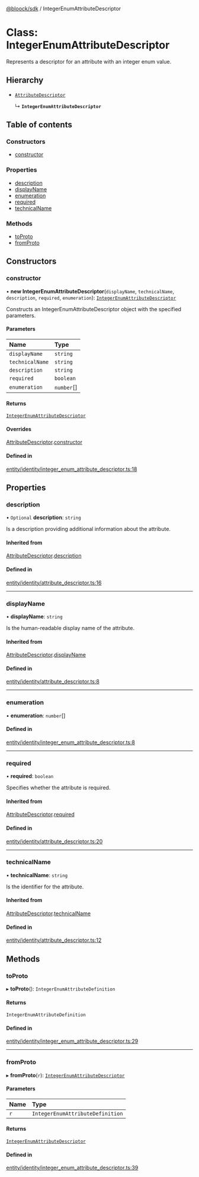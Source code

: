 [@bloock/sdk](../index.md) / IntegerEnumAttributeDescriptor

# Class: IntegerEnumAttributeDescriptor

Represents a descriptor for an attribute with an integer enum value.

## Hierarchy

- [`AttributeDescriptor`](AttributeDescriptor.md)

  ↳ **`IntegerEnumAttributeDescriptor`**

## Table of contents

### Constructors

- [constructor](IntegerEnumAttributeDescriptor.md#constructor)

### Properties

- [description](IntegerEnumAttributeDescriptor.md#description)
- [displayName](IntegerEnumAttributeDescriptor.md#displayname)
- [enumeration](IntegerEnumAttributeDescriptor.md#enumeration)
- [required](IntegerEnumAttributeDescriptor.md#required)
- [technicalName](IntegerEnumAttributeDescriptor.md#technicalname)

### Methods

- [toProto](IntegerEnumAttributeDescriptor.md#toproto)
- [fromProto](IntegerEnumAttributeDescriptor.md#fromproto)

## Constructors

### constructor

• **new IntegerEnumAttributeDescriptor**(`displayName`, `technicalName`, `description`, `required`, `enumeration`): [`IntegerEnumAttributeDescriptor`](IntegerEnumAttributeDescriptor.md)

Constructs an IntegerEnumAttributeDescriptor object with the specified parameters.

#### Parameters

| Name | Type |
| :------ | :------ |
| `displayName` | `string` |
| `technicalName` | `string` |
| `description` | `string` |
| `required` | `boolean` |
| `enumeration` | `number`[] |

#### Returns

[`IntegerEnumAttributeDescriptor`](IntegerEnumAttributeDescriptor.md)

#### Overrides

[AttributeDescriptor](AttributeDescriptor.md).[constructor](AttributeDescriptor.md#constructor)

#### Defined in

[entity/identity/integer_enum_attribute_descriptor.ts:18](https://github.com/bloock/bloock-sdk/blob/cf3411f/languages/js/src/entity/identity/integer_enum_attribute_descriptor.ts#L18)

## Properties

### description

• `Optional` **description**: `string`

Is a description providing additional information about the attribute.

#### Inherited from

[AttributeDescriptor](AttributeDescriptor.md).[description](AttributeDescriptor.md#description)

#### Defined in

[entity/identity/attribute_descriptor.ts:16](https://github.com/bloock/bloock-sdk/blob/cf3411f/languages/js/src/entity/identity/attribute_descriptor.ts#L16)

___

### displayName

• **displayName**: `string`

Is the human-readable display name of the attribute.

#### Inherited from

[AttributeDescriptor](AttributeDescriptor.md).[displayName](AttributeDescriptor.md#displayname)

#### Defined in

[entity/identity/attribute_descriptor.ts:8](https://github.com/bloock/bloock-sdk/blob/cf3411f/languages/js/src/entity/identity/attribute_descriptor.ts#L8)

___

### enumeration

• **enumeration**: `number`[]

#### Defined in

[entity/identity/integer_enum_attribute_descriptor.ts:8](https://github.com/bloock/bloock-sdk/blob/cf3411f/languages/js/src/entity/identity/integer_enum_attribute_descriptor.ts#L8)

___

### required

• **required**: `boolean`

Specifies whether the attribute is required.

#### Inherited from

[AttributeDescriptor](AttributeDescriptor.md).[required](AttributeDescriptor.md#required)

#### Defined in

[entity/identity/attribute_descriptor.ts:20](https://github.com/bloock/bloock-sdk/blob/cf3411f/languages/js/src/entity/identity/attribute_descriptor.ts#L20)

___

### technicalName

• **technicalName**: `string`

Is the identifier for the attribute.

#### Inherited from

[AttributeDescriptor](AttributeDescriptor.md).[technicalName](AttributeDescriptor.md#technicalname)

#### Defined in

[entity/identity/attribute_descriptor.ts:12](https://github.com/bloock/bloock-sdk/blob/cf3411f/languages/js/src/entity/identity/attribute_descriptor.ts#L12)

## Methods

### toProto

▸ **toProto**(): `IntegerEnumAttributeDefinition`

#### Returns

`IntegerEnumAttributeDefinition`

#### Defined in

[entity/identity/integer_enum_attribute_descriptor.ts:29](https://github.com/bloock/bloock-sdk/blob/cf3411f/languages/js/src/entity/identity/integer_enum_attribute_descriptor.ts#L29)

___

### fromProto

▸ **fromProto**(`r`): [`IntegerEnumAttributeDescriptor`](IntegerEnumAttributeDescriptor.md)

#### Parameters

| Name | Type |
| :------ | :------ |
| `r` | `IntegerEnumAttributeDefinition` |

#### Returns

[`IntegerEnumAttributeDescriptor`](IntegerEnumAttributeDescriptor.md)

#### Defined in

[entity/identity/integer_enum_attribute_descriptor.ts:39](https://github.com/bloock/bloock-sdk/blob/cf3411f/languages/js/src/entity/identity/integer_enum_attribute_descriptor.ts#L39)
